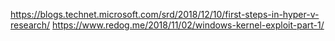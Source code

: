 https://blogs.technet.microsoft.com/srd/2018/12/10/first-steps-in-hyper-v-research/
https://www.redog.me/2018/11/02/windows-kernel-exploit-part-1/
